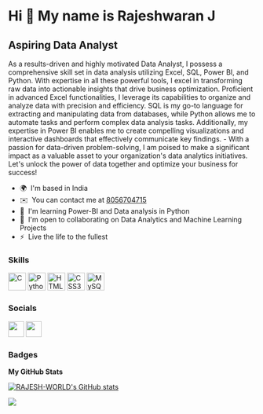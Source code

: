 Hi 👋 My name is Rajeshwaran J
==============================

Aspiring Data Analyst
---------------------

As a results-driven and highly motivated Data Analyst, I possess a comprehensive skill set in data analysis utilizing Excel, SQL, Power BI, and Python. With expertise in all these powerful tools, I excel in transforming raw data into actionable insights that drive business optimization. Proficient in advanced Excel functionalities, I leverage its capabilities to organize and analyze data with precision and efficiency. SQL is my go-to language for extracting and manipulating data from databases, while Python allows me to automate tasks and perform complex data analysis tasks. Additionally, my expertise in Power BI enables me to create compelling visualizations and interactive dashboards that effectively communicate key findings. - With a passion for data-driven problem-solving, I am poised to make a significant impact as a valuable asset to your organization's data analytics initiatives. Let's unlock the power of data together and optimize your business for success!

* 🌍  I'm based in India
* ✉️  You can contact me at [8056704715](mailto:8056704715)
* 🧠  I'm learning Power-BI and Data analysis in Python
* 🤝  I'm open to collaborating on Data Analytics and Machine Learning Projects
* ⚡  Live the life to the fullest

### Skills


<p align="left">
<a href="https://docs.microsoft.com/en-us/cpp/?view=msvc-170" target="_blank" rel="noreferrer"><img src="https://raw.githubusercontent.com/danielcranney/readme-generator/main/public/icons/skills/c-colored.svg" width="36" height="36" alt="C" /></a>
<a href="https://www.python.org/" target="_blank" rel="noreferrer"><img src="https://raw.githubusercontent.com/danielcranney/readme-generator/main/public/icons/skills/python-colored.svg" width="36" height="36" alt="Python" /></a>
<a href="https://developer.mozilla.org/en-US/docs/Glossary/HTML5" target="_blank" rel="noreferrer"><img src="https://raw.githubusercontent.com/danielcranney/readme-generator/main/public/icons/skills/html5-colored.svg" width="36" height="36" alt="HTML5" /></a>
<a href="https://www.w3.org/TR/CSS/#css" target="_blank" rel="noreferrer"><img src="https://raw.githubusercontent.com/danielcranney/readme-generator/main/public/icons/skills/css3-colored.svg" width="36" height="36" alt="CSS3" /></a>
<a href="https://www.mysql.com/" target="_blank" rel="noreferrer"><img src="https://raw.githubusercontent.com/danielcranney/readme-generator/main/public/icons/skills/mysql-colored.svg" width="36" height="36" alt="MySQL" /></a>
</p>


### Socials

<p align="left"> <a href="https://www.github.com/RAJESH-WORLD" target="_blank" rel="noreferrer"><img src="https://raw.githubusercontent.com/danielcranney/readme-generator/main/public/icons/socials/github-dark.svg" width="32" height="32" /></a> <a href="https://www.linkedin.com/in/rajesh756/" target="_blank" rel="noreferrer"><img src="https://raw.githubusercontent.com/danielcranney/readme-generator/main/public/icons/socials/linkedin.svg" width="32" height="32" /></a></p>

### Badges

<b>My GitHub Stats</b>

<a href="http://www.github.com/RAJESH-WORLD"><img src="https://github-readme-stats.vercel.app/api?username=RAJESH-WORLD&show_icons=true&hide=&count_private=true&title_color=0891b2&text_color=ffffff&icon_color=0891b2&bg_color=1c1917&hide_border=true&show_icons=true" alt="RAJESH-WORLD's GitHub stats" /></a>

<a href="http://www.github.com/RAJESH-WORLD"><img src="https://github-readme-streak-stats.herokuapp.com/?user=RAJESH-WORLD&stroke=ffffff&background=1c1917&ring=0891b2&fire=0891b2&currStreakNum=ffffff&currStreakLabel=0891b2&sideNums=ffffff&sideLabels=ffffff&dates=ffffff&hide_border=true" /></a>
